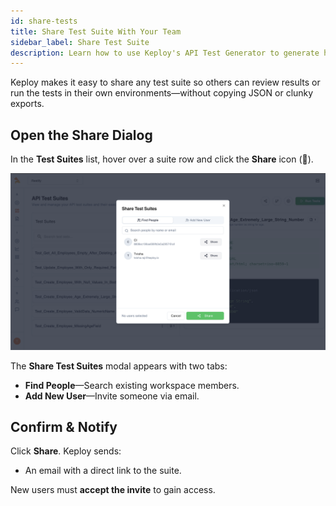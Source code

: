 ```yaml
---
id: share-tests
title: Share Test Suite With Your Team
sidebar_label: Share Test Suite
description: Learn how to use Keploy's API Test Generator to generate high-quality API test suites using AI from OpenAPI, curl, Postman, or traffic.
---
```


Keploy makes it easy to share any test suite so others can review results or run the tests in their own environments—without copying JSON or clunky exports.

## Open the Share Dialog

In the **Test Suites** list, hover over a suite row and click the **Share** icon (🔗).

![Keploy](../../../static/img/share.png)

The **Share Test Suites** modal appears with two tabs:

- **Find People**—Search existing workspace members.
- **Add New User**—Invite someone via email.

## Confirm & Notify

Click **Share**. Keploy sends:

- An email
  with a direct link to the suite.

New users must **accept the invite** to gain access.
